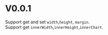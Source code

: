 # V0.0.1

Support get and set `width`,`height`, `margin`.  
Support get `innerWidth`,`innerHeight`,`innerChart`.  
